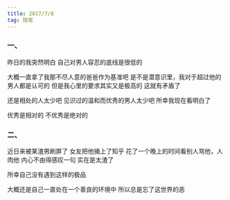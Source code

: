 ```yaml
---
title: 2017/7/8
tag: 随笔
---
```

### 一、	
昨日的我突然明白
自己对男人容忍的底线是很低的
<!-- more -->
大概一直拿了我那不尽人意的爸爸作为基准吧
是不是潜意识里，我对于超过他的男人都是认可的
但是我心里的要求其实又是极高的
这就有矛盾了

还是相处的人太少吧
见识过的温和而优秀的男人太少吧
所幸我现在看明白了

优秀是相对的
不优秀是绝对的

### 二、
近日来被某渣男刷屏了
女友把他捅上了知乎
花了一个晚上的时间看别人骂他，人肉他
内心不由得感叹一句
实在是太渣了

所幸自己没有遇到这样的极品

大概还是自己一直处在一个善良的环境中
所以总是忘了这世界的恶

	






